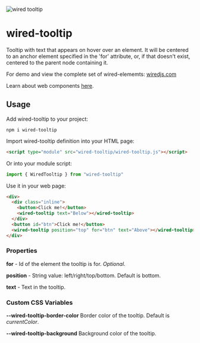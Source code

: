 ![wired tooltip](https://wiredjs.github.io/wired-elements/images/tooltip.png)

# wired-tooltip

Tooltip with text that appears on hover over an element. It will be centered to an anchor element specified in the 'for' attribute, or, if that doesn't exist, centered to the parent node containing it.

For demo and view the complete set of wired-elememts: [wiredjs.com](http://wiredjs.com/)

Learn about web components [here](https://www.webcomponents.org/introduction).

## Usage

Add wired-tooltip to your project:
```
npm i wired-tooltip
```
Import wired-tooltip definition into your HTML page:
```html
<script type="module" src="wired-tooltip/wired-tooltip.js"></script>
```
Or into your module script:
```javascript
import { WiredTooltip } from "wired-tooltip"
```

Use it in your web page:
```html
<div>
  <div class="inline">
    <button>Click me!</button>
    <wired-tooltip text="Below"></wired-tooltip>
  </div>
  <button id="btn">Click me!</button>
  <wired-tooltip position="top" for="btn" text="Above"></wired-tooltip>
</div>
```

### Properties

**for** - Id of the element the tooltip is for. *Optional*.

**position** - String value: left/right/top/bottom. Default is bottom.

**text** - Text in the tooltip.

### Custom CSS Variables

**--wired-tooltip-border-color** Border color of the tooltip. Default is *currentColor*.

**--wired-tooltip-background** Background color of the tooltip. 
